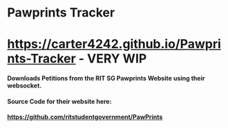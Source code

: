 # Pawprints Tracker
# https://carter4242.github.io/Pawprints-Tracker - VERY WIP
#### Downloads Petitions from the RIT SG Pawprints Website using their websocket.
#### Source Code for their website here:
#### https://github.com/ritstudentgovernment/PawPrints
